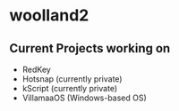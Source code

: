 # woolland2

## Current Projects working on
- RedKey
- Hotsnap (currently private)
- kScript (currently private)
- VillamaaOS (Windows-based OS)
